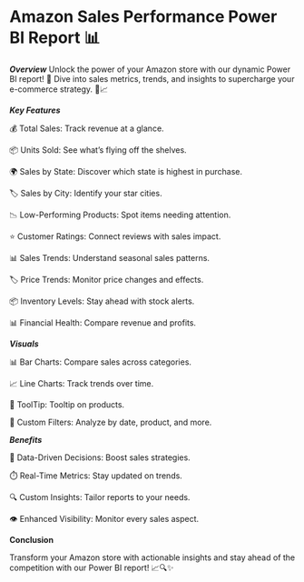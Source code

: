 # Amazon Sales Performance Power BI Report 📊

_**Overview**_
Unlock the power of your Amazon store with our dynamic Power BI report! 🚀 Dive into sales metrics, trends, and insights to supercharge your e-commerce strategy. 💼📈


_**Key Features**_

  💰 Total Sales: Track revenue at a glance.
  
  📦 Units Sold: See what’s flying off the shelves.

  🌍 Sales by State: Discover which state is highest in purchase.
  
  🏷️ Sales by City: Identify your star cities.
  
  📉 Low-Performing Products: Spot items needing attention.
  
  ⭐ Customer Ratings: Connect reviews with sales impact.
  
  📊 Sales Trends: Understand seasonal sales patterns.
  
  🏷️ Price Trends: Monitor price changes and effects.
  
  📦 Inventory Levels: Stay ahead with stock alerts.
  
  📊 Financial Health: Compare revenue and profits.
  
  
_**Visuals**_

  📊 Bar Charts: Compare sales across categories.

  📈 Line Charts: Track trends over time.
  
  📍 ToolTip: Tooltip on products.
  
  📅 Custom Filters: Analyze by date, product, and more.
  
  
_**Benefits**_

  🧠 Data-Driven Decisions: Boost sales strategies.
  
  ⏱️ Real-Time Metrics: Stay updated on trends.
  
  🔍 Custom Insights: Tailor reports to your needs.
  
  👁️ Enhanced Visibility: Monitor every sales aspect.
  
  
**Conclusion**

Transform your Amazon store with actionable insights and stay ahead of the competition with our Power BI report! 📈🔍✨


